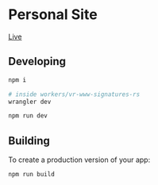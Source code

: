 # Personal Site

[Live](https://valentinrogg.de)

## Developing

```bash
npm i

# inside workers/vr-www-signatures-rs
wrangler dev

npm run dev
```

## Building

To create a production version of your app:

```bash
npm run build
```
